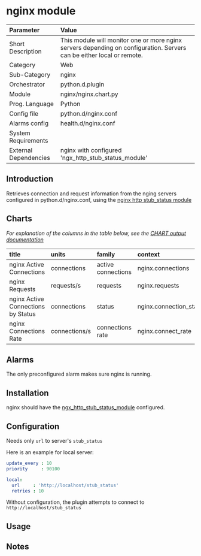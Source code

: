 # nginx module

Parameter | Value |
:---------|:------|
Short Description | This module will monitor one or more nginx servers depending on configuration. Servers can be either local or remote. |
Category | Web |
Sub-Category | nginx | 
Orchestrator | python.d.plugin |
Module  | nginx/nginx.chart.py |
Prog. Language | Python | 
Config file | python.d/nginx.conf |
Alarms config | health.d/nginx.conf |
System Requirements |  |
External Dependencies |  nginx with configured 'ngx_http_stub_status_module' |

## Introduction

Retrieves connection and request information from the nging servers configured in python.d/nginx.conf, using the [nginx http stub_status module](http://nginx.org/en/docs/http/ngx_http_stub_status_module.html)

## Charts

_For explanation of the columns in the table below, see the [CHART output documentation](../../plugins.d/#CHART)_

title | units | family | context |
:-----|:------|:-------|:--------|
nginx Active Connections | connections | active connections | nginx.connections |
nginx Requests | requests/s | requests | nginx.requests | 
nginx Active Connections by Status | connections | status | nginx.connection_status |
nginx Connections Rate | connections/s | connections rate | nginx.connect_rate |


## Alarms

The only preconfigured alarm makes sure nginx is running.

## Installation

nginx should have the [ngx_http_stub_status_module](http://nginx.org/en/docs/http/ngx_http_stub_status_module.html) configured. 

## Configuration

Needs only `url` to server's `stub_status`

Here is an example for local server:

```yaml
update_every : 10
priority     : 90100

local:
  url     : 'http://localhost/stub_status'
  retries : 10
```

Without configuration, the plugin attempts to connect to `http://localhost/stub_status`

## Usage

## Notes

